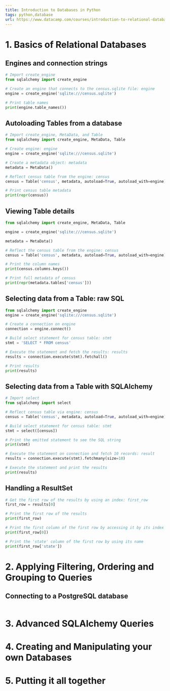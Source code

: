 ```yaml
---
title: Introduction to Databases in Python
tags: python,database
url: https://www.datacamp.com/courses/introduction-to-relational-databases-in-python
---
```


# 1. Basics  of Relational Databases
## Engines and connection strings
```python
# Import create_engine
from sqlalchemy import create_engine

# Create an engine that connects to the census.sqlite file: engine
engine = create_engine('sqlite:///census.sqlite')

# Print table names
print(engine.table_names())
```

## Autoloading Tables from a database
```python
# Import create_engine, MetaData, and Table
from sqlalchemy import create_engine, MetaData, Table

# Create engine: engine
engine = create_engine('sqlite:///census.sqlite')

# Create a metadata object: metadata
metadata = MetaData()

# Reflect census table from the engine: census
census = Table('census', metadata, autoload=True, autoload_with=engine)

# Print census table metadata
print(repr(census))
```

## Viewing Table details
```python
from sqlalchemy import create_engine, MetaData, Table

engine = create_engine('sqlite:///census.sqlite')

metadata = MetaData()

# Reflect the census table from the engine: census
census = Table('census', metadata, autoload=True, autoload_with=engine)

# Print the column names
print(census.columns.keys())

# Print full metadata of census
print(repr(metadata.tables['census']))
```

## Selecting data from a Table: raw SQL
```python
from sqlalchemy import create_engine
engine = create_engine('sqlite:///census.sqlite')

# Create a connection on engine
connection = engine.connect()

# Build select statement for census table: stmt
stmt = 'SELECT * FROM census'

# Execute the statement and fetch the results: results
results = connection.execute(stmt).fetchall()

# Print results
print(results)
```

## Selecting data from a Table with SQLAlchemy
```python
# Import select
from sqlalchemy import select

# Reflect census table via engine: census
census = Table('census', metadata, autoload=True, autoload_with=engine)

# Build select statement for census table: stmt
stmt = select([census])

# Print the emitted statement to see the SQL string
print(stmt)

# Execute the statement on connection and fetch 10 records: result
results = connection.execute(stmt).fetchmany(size=10)

# Execute the statement and print the results
print(results)
```

## Handling a ResultSet
```python
# Get the first row of the results by using an index: first_row
first_row = results[0]

# Print the first row of the results
print(first_row)

# Print the first column of the first row by accessing it by its index
print(first_row[0])

# Print the 'state' column of the first row by using its name
print(first_row['state'])
```

# 2. Applying Filtering, Ordering and Grouping to Queries
## Connecting to a PostgreSQL database
```python

```

# 3. Advanced SQLAlchemy Queries

# 4. Creating and Manipulating your own Databases

# 5. Putting it all together

